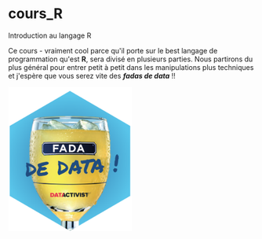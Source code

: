 # cours_R
Introduction au langage R

Ce cours - vraiment cool parce qu'il porte sur le best langage de programmation qu'est **R**, sera divisé en plusieurs parties.
Nous partirons du plus général pour entrer petit à petit dans les manipulations plus techniques et j'espère que vous serez vite des *__fadas de data__* !!

<img src="https://github.com/DianeThy/cours_R/blob/main/sticker.png" width="50%">


